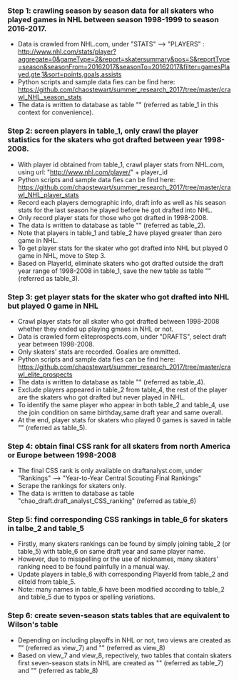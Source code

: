 ### Step 1: crawling season by season data for all skaters who played games in NHL between season 1998-1999 to season 2016-2017. 
+ Data is crawled from NHL.com, under "STATS" --> "PLAYERS" : http://www.nhl.com/stats/player?aggregate=0&gameType=2&report=skatersummary&pos=S&reportType=season&seasonFrom=20162017&seasonTo=20162017&filter=gamesPlayed,gte,1&sort=points,goals,assists
+ Python scripts and sample data fies can be find here: https://github.com/chaostewart/summer_research_2017/tree/master/crawl_NHL_season_stats
+ The data is written to database as table "" (referred as table_1 in this context for convenience).
   
### Step 2: screen players in table_1, only crawl the player statistics for the skaters who got drafted between year 1998-2008.
+ With player id obtained from table_1, crawl player stats from NHL.com, using url: "http://www.nhl.com/player/" + player_id
+ Python scripts and sample data fies can be find here: https://github.com/chaostewart/summer_research_2017/tree/master/crawl_NHL_player_stats
+ Record each players demographic info, draft info as well as his season stats for the last season he played before he got drafted into NHL.
+ Only record player stats for those who got drafted in 1998-2008.
+ The data is written to database as table "" (referred as table_2).
+ Note that players in table_1 and table_2 have played greater than zero game in NHL.
+ To get player stats for the skater who got drafted into NHL but played 0 game in NHL, move to Step 3.
+ Based on PlayerId, eliminate skaters who got drafted outside the draft year range of 1998-2008 in table_1, save the new table as table "" (referred as table_3).
 
### Step 3: get player stats for the skater who got drafted into NHL but played 0 game in NHL
+ Crawl player stats for all skater who got drafted between 1998-2008 whether they ended up playing gmaes in NHL or not.
+ Data is crawled form eliteprospects.com, under "DRAFTS", select draft year between 1998-2008.
+ Only skaters' stats are recorded. Goalies are ommitted.
+ Python scripts and sample data fies can be find here: https://github.com/chaostewart/summer_research_2017/tree/master/crawl_elite_prospects
+ The data is written to database as table "" (referred as table_4).
+ Exclude players appeared in table_2 from table_4, the rest of the player are the skaters who got drafted but never played in NHL.
+ To identify the same player who appear in both table_2 and table_4, use the join condition on same birthday,same draft year and same overall.
+ At the end, player stats for skaters who played 0 games is saved in table "" (referred as table_5).
 
### Step 4: obtain final CSS rank for all skaters from north America or Europe between 1998-2008
+ The final CSS rank is only available on draftanalyst.com, under "Rankings" --> "Year-to-Year Central Scouting Final Rankings"
+ Scrape the rankings for skaters only.
+ The data is written to database as table "chao_draft.draft_analyst_CSS_ranking" (referred as table_6)

### Step 5: find corresponding CSS rankings in table_6 for skaters in talbe_2 and table_5
+ Firstly, many skaters rankings can be found by simply joining table_2 (or table_5) with table_6 on same draft year and same player name.
+ However, due to misspelling or the use of nicknames, many skaters' ranking need to be found painfully in a manual way.
+ Update players in table_6 with corresponding PlayerId from table_2 and eliteId from table_5.
+ Note: many names in table_6 have been modified according to table_2 and table_5 due to typos or spelling variations.

### Step 6: create seven-season stats tables that are equivalent to Wilson's table
+ Depending on including playoffs in NHL or not, two views are created as 
"" (referred as view_7) and "" (referred as view_8)
+ Based on view_7 and view_8, repectively, two tables that contain skaters first seven-season stats in NHL are created as
"" (referred as table_7) and "" (referred as table_8)
